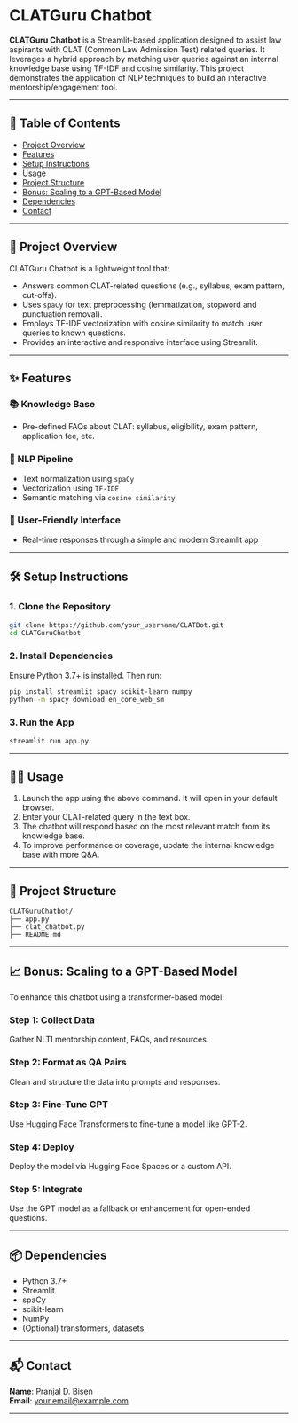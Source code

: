 # CLATGuru Chatbot

**CLATGuru Chatbot** is a Streamlit-based application designed to assist law aspirants with CLAT (Common Law Admission Test) related queries. It leverages a hybrid approach by matching user queries against an internal knowledge base using TF-IDF and cosine similarity. This project demonstrates the application of NLP techniques to build an interactive mentorship/engagement tool.

---

## 📌 Table of Contents
- [Project Overview](#project-overview)  
- [Features](#features)  
- [Setup Instructions](#setup-instructions)  
- [Usage](#usage)  
- [Project Structure](#project-structure)  
- [Bonus: Scaling to a GPT-Based Model](#bonus-scaling-to-a-gpt-based-model)  
- [Dependencies](#dependencies)  
- [Contact](#contact)  

---

## 🚀 Project Overview

CLATGuru Chatbot is a lightweight tool that:

- Answers common CLAT-related questions (e.g., syllabus, exam pattern, cut-offs).
- Uses `spaCy` for text preprocessing (lemmatization, stopword and punctuation removal).
- Employs TF-IDF vectorization with cosine similarity to match user queries to known questions.
- Provides an interactive and responsive interface using Streamlit.

---

## ✨ Features

### 📚 Knowledge Base
- Pre-defined FAQs about CLAT: syllabus, eligibility, exam pattern, application fee, etc.

### 🧠 NLP Pipeline
- Text normalization using `spaCy`
- Vectorization using `TF-IDF`
- Semantic matching via `cosine similarity`

### 💬 User-Friendly Interface
- Real-time responses through a simple and modern Streamlit app

---

## 🛠️ Setup Instructions

### 1. Clone the Repository
```bash
git clone https://github.com/your_username/CLATBot.git
cd CLATGuruChatbot
```

### 2. Install Dependencies
Ensure Python 3.7+ is installed. Then run:
```bash
pip install streamlit spacy scikit-learn numpy
python -m spacy download en_core_web_sm
```

### 3. Run the App
```bash
streamlit run app.py
```

---

## 🧑‍💻 Usage

1. Launch the app using the above command. It will open in your default browser.
2. Enter your CLAT-related query in the text box.
3. The chatbot will respond based on the most relevant match from its knowledge base.
4. To improve performance or coverage, update the internal knowledge base with more Q&A.

---

## 📁 Project Structure

```
CLATGuruChatbot/
├── app.py            
├── clat_chatbot.py  
├── README.md         
```

---

## 📈 Bonus: Scaling to a GPT-Based Model

To enhance this chatbot using a transformer-based model:

### Step 1: Collect Data  
Gather NLTI mentorship content, FAQs, and resources.

### Step 2: Format as QA Pairs  
Clean and structure the data into prompts and responses.

### Step 3: Fine-Tune GPT  
Use Hugging Face Transformers to fine-tune a model like GPT-2.

### Step 4: Deploy  
Deploy the model via Hugging Face Spaces or a custom API.

### Step 5: Integrate  
Use the GPT model as a fallback or enhancement for open-ended questions.

---

## 📦 Dependencies

- Python 3.7+
- Streamlit  
- spaCy  
- scikit-learn  
- NumPy  
- (Optional) transformers, datasets

---

## 📬 Contact

**Name**: Pranjal D. Bisen  
**Email**: your.email@example.com

---
